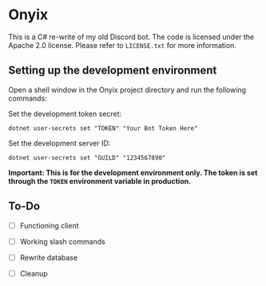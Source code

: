 # Onyix

This is a C# re-write of my old Discord bot. The code is licensed under the Apache 2.0 license. Please refer to `LICENSE.txt` for more information.

## Setting up the development environment

Open a shell window in the Onyix project directory and run the following commands:

Set the development token secret:

```shell
dotnet user-secrets set "TOKEN" "Your Bot Token Here"
```

Set the development server ID:

```shell
dotnet user-secrets set "GUILD" "1234567890"
```

**Important: This is for the development environment only. The token is set through the `TOKEN` environment variable in production.**

## To-Do

- [ ] Functioning client

- [ ] Working slash commands

- [ ] Rewrite database

- [ ] Cleanup